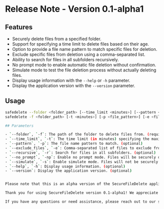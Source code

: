 # Release Note - Version 0.1-alpha1

## Features

- Securely delete files from a specified folder.
- Support for specifying a time limit to delete files based on their age.
- Option to provide a file name pattern to match specific files for deletion.
- Exclude specific files from deletion using a comma-separated list.
- Ability to search for files in all subfolders recursively.
- No prompt mode to enable automatic file deletion without confirmation.
- Simulate mode to test the file deletion process without actually deleting files.
- Display usage information with the `--help` or `-h` parameter.
- Display the application version with the `--version` parameter.

## Usage

```bash
safedelete --folder <folder_path> [--time_limit <minutes>] [--pattern <file_pattern>] [--exclude_files <file1,file2,...>] [--recursive] [--no_prompt] [--simulate]
safedelete -f <folder_path> [-t <minutes>] [-p <file_pattern>] [-e <file1,file2,...>] [-r] [-np] [-s]

## Parameters

- `--folder`, `-f`: The path of the folder to delete files from. (required)
- `--time_limit`, `-t`: The time limit (in minutes) specifying the maximum file age. (optional)
- `--pattern`, `-p`: The file name pattern to match. (optional)
- `--exclude_files`, `-e`: Comma-separated list of files to exclude from deletion. (optional)
- `--recursive`, `-r`: Search for files in all subfolders. (optional)
- `--no_prompt`, `-np`: Enable no prompt mode. Files will be securely deleted without confirmation. (optional)
- `--simulate`, `-s`: Enable simulate mode. Files will not be securely deleted, they will be simulated. (optional)
- `--help`, `-h`: Display usage information. (optional)
- `--version`: Display the application version. (optional)


Please note that this is an alpha version of the SecureFileDelete application and may contain bugs or incomplete features. Use it with caution.

Thank you for using SecureFileDelete version 0.1-alpha1! We appreciate your feedback and contributions to improve the application.

If you have any questions or need assistance, please reach out to our support team.